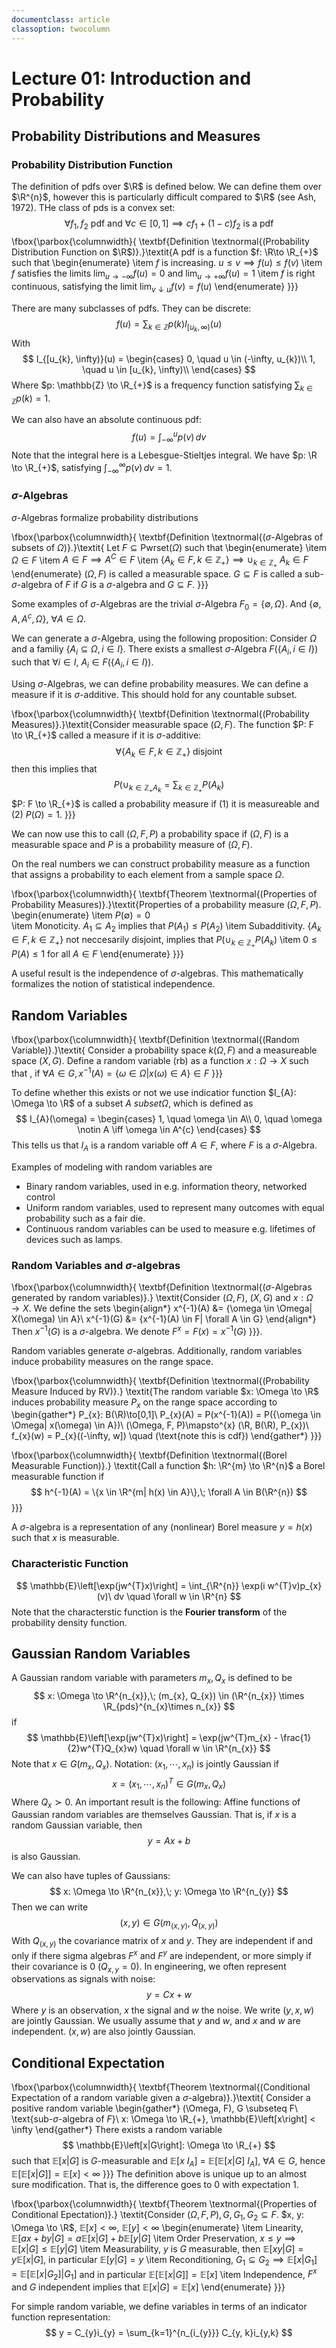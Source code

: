 ```yaml
---
documentclass: article
classoption: twocolumn
---
```

# Lecture 01: Introduction and Probability
## Probability Distributions and Measures
### Probability Distribution Function
The definition of pdfs over $\R$ is defined below. We can define them over $\R^{n}$, however this is particularly difficult compared to $\R$ (see Ash, 1972). THe class of pds is a convex set:
$$
\forall f_{1}, f_{2}\text{ pdf and } \forall c \in [0, 1] \implies cf_{1} + (1-c)f_{2} \text{ is a pdf}
$$
\fbox{\parbox{\columnwidth}{
\textbf{Definition \textnormal{(Probability Distribution Function on $\R$)}.}\textit{A pdf is a function $f: \R\to \R_{+}$ such that 
\begin{enumerate}
    \item $f$ is increasing. $u \leq v\implies f(u) \leq f(v)$
    \item $f$ satisfies the limits $\lim_{u\to -\infty} f(u) = 0$ and $\lim_{u\to +\infty} f(u) = 1$
    \item $f$ is right continuous, satisfying the limit $\lim_{v\downarrow u} f(v) = f(u)$
\end{enumerate}
}}}

There are many subclasses of pdfs. They can be discrete:
$$
f(u) = \sum_{k\in \mathbb{Z}} p(k)I_{[u_{k}, \infty)}(u)
$$
With
$$
I_{[u_{k}, \infty)}(u) = \begin{cases}
0, \quad u \in (-\infty, u_{k})\\
1, \quad u \in [u_{k}, \infty)\\
\end{cases}
$$
Where $p: \mathbb{Z} \to \R_{+}$ is a frequency function satisfying $\sum_{k\in \mathbb{Z}} p(k) = 1$. 

We can also have an absolute continuous pdf:
$$
f(u) = \int_{-\infty}^{u} p(v)\, dv
$$
Note that the integral here is a Lebesgue-Stieltjes integral. We have $p: \R \to \R_{+}$, satisfying $\int_{-\infty}^{\infty} p(v)\, dv = 1$.

### $\sigma$-Algebras
$\sigma$-Algebras formalize probability distributions


\fbox{\parbox{\columnwidth}{
\textbf{Definition \textnormal{($\sigma$-Algebras of subsets of $\Omega$)}.}\textit{ Let $F\subseteq \text{Pwrset}(\Omega)$ such that 
\begin{enumerate}
    \item $\Omega \in F$
    \item $A \in F \implies A^{C} \in F$
    \item $\{A_{k} \in F, k \in \mathbb{Z}_{+}\} \implies \cup_{k\in\mathbb{Z}_{+}}\ A_{k} \in F$
\end{enumerate}
$(\Omega, F)$ is called a measurable space. $G\subseteq F$ is called a sub-$\sigma$-algebra of $F$ if $G$ is a $\sigma$-algebra and $G\subseteq F$.
}}}

Some examples of $\sigma$-Algebras are the trivial $\sigma$-Algebra $F_{0} = \{\emptyset, \Omega\}$. And $\{\emptyset, A, A^{c}, \Omega\}$, $\forall A \in \Omega$.

We can generate a $\sigma$-Algebra, using the following proposition: Consider $\Omega$ and a familiy $\{A_{i} \subseteq \Omega, i \in I\}$. There exists a smallest $\sigma$-Algebra $F(\{A_{i}, i\in I\})$ such that $\forall i \in I$, $A_{i}\in F(\{A_{i}, i\in I\})$.


Using $\sigma$-Algebras, we can define probability measures. We can define a measure if it is $\sigma$-additive. This should hold for any countable subset.


\fbox{\parbox{\columnwidth}{
\textbf{Definition \textnormal{(Probability Measures)}.}\textit{Consider measurable space $(\Omega, F)$. The function $P: F \to \R_{+}$ called a measure if it is $\sigma$-additive:
$$
\forall \{ A_{k} \in F, k \in \mathbb{Z}_{+}\} \text{ disjoint}
$$
then this implies that 
$$
P(\cup_{k\in\mathbb{Z_{+}}A_{k}} = \sum_{k\in\mathbb{Z_{+}}} P(A_{k})
$$
$P: F \to \R_{+}$ is called a probability measure if (1) it is measureable and (2) $P(\Omega) = 1$.
}}}



We can now use this to call $(\Omega, F, P)$ a probability space if $(\Omega, F)$ is a measurable space and $P$ is a probability measure of $(\Omega, F)$.

On the real numbers we can construct probability measure as a function that assigns a probability to each element from a sample space $\Omega$.

\fbox{\parbox{\columnwidth}{
\textbf{Theorem \textnormal{(Properties of Probability Measures)}.}\textit{Properties of a probability measure $(\Omega, F, P)$.
\begin{enumerate}
  \item $P(\emptyset) = 0$  
  \item Monoticity. $A_{1} \subseteq A_{2}$ implies that $P(A_{1}) \leq P(A_{2})$
  \item Subadditivity. $\{ A_{k} \in F, k \in \mathbb{Z}_{+}\}$ not neccesarily disjoint, implies that $P(\cup_{k\in\mathbb{Z}_{+}}P(A_{k})$
  \item $0 \leq P(A) \leq 1$ for all $A \in F$
\end{enumerate}
}}}

A useful result is the independence of $\sigma$-algebras. This mathematically formalizes the notion of statistical independence.



## Random Variables

\fbox{\parbox{\columnwidth}{
\textbf{Definition \textnormal{(Random Variable)}.}\textit{
Consider a probability space $k(\Omega, F)$ and a measureable space $(X, G)$. Define a random variable (rb) as a function $x: \Omega\to X$ such that , if $\forall A \in G, x^{-1}(A) = \{\omega \in \Omega| x(\omega) \in A\} \in F$
}}}

To define whether this exists or not we use indicatior function $I_{A}: \Omega \to \R$ of a subset $A \ subset \Omega$, which is defined as
$$
I_{A}(\omega) = \begin{cases}
1, \quad \omega \in A\\
0, \quad \omega \notin A \iff \omega \in A^{c}
\end{cases}
$$
This tells us that $I_{A}$ is a random variable off $A \in F$, where $F$ is a $\sigma$-Algebra.

Examples of modeling with random variables are

- Binary random variables, used in e.g. information theory, networked control
- Uniform random variables, used to represent many outcomes with equal probability such as a fair die.
- Continuous random variables can be used to measure e.g. lifetimes of devices such as lamps.


### Random Variables and $\sigma$-algebras
\fbox{\parbox{\columnwidth}{
\textbf{Definition \textnormal{($\sigma$-Algebras generated by random variables)}.} \textit{Consider $(\Omega, F)$, $(X, G)$ and $x: \Omega \to X$. We define the sets 
\begin{align*}
x^{-1}(A) &= \{\omega \in \Omega| X(\omega) \in A\}\\
x^{-1}(G) &= \{x^{-1}(A) \in F| \forall A \in G\}
\end{align*}
Then $x^{-1}(G)$ is a $\sigma$-algebra. We denote $F^{x}=F(x) = x^{-1}(G)$
}}}.

Random variables generate $\sigma$-algebras. Additionally, random variables induce probability measures on the range space.

\fbox{\parbox{\columnwidth}{
\textbf{Definition \textnormal{(Probability Measure Induced by RV)}.} \textit{The random variable $x: \Omega \to \R$ induces probability measure $P_{x}$ on the range space according to 
\begin{gather*}
P_{x}: B(\R)\to[0,1]\\
P_{x}(A) = P(x^{-1}(A)) = P(\{\omega \in \Omega| x(\omega) \in A\})\\
(\Omega, F, P)\mapsto^{x} (\R, B(\R), P_{x})\\
f_{x}(w) = P_{x}((-\infty, w]) \quad (\text{note this is cdf})
\end{gather*}
}}}

\fbox{\parbox{\columnwidth}{
\textbf{Definition \textnormal{(Borel Measurable Function)}.} \textit{Call a function $h: \R^{m} \to \R^{n}$ a Borel measurable function if 
$$
h^{-1}(A) = \{x \in \R^{m| h(x) \in A}\},\; \forall A \in B(\R^{n})
$$
}}}

A $\sigma$-algebra is a representation of any (nonlinear) Borel measure $y = h(x)$ such that $x$ is measurable.

### Characteristic Function
$$
\mathbb{E}\left[\exp(jw^{T}x)\right] = \int_{\R^{n}} \exp(i w^{T}v)p_{x}(v)\ dv \quad \forall w \in \R^{n}
$$
Note that the characterstic function is the **Fourier transform** of the probability density function.


## Gaussian Random Variables
A Gaussian random variable with parameters $m_{x}, Q_{x}$ is defined to be 
$$
x: \Omega \to \R^{n_{x}},\; (m_{x}, Q_{x}) \in (\R^{n_{x}} \times \R_{pds}^{n_{x}\times n_{x}}
$$
if 
$$
\mathbb{E}\left[\exp(jw^{T}x)\right] = \exp(jw^{T}m_{x} - \frac{1}{2}w^{T}Q_{x}w) \quad \forall w \in \R^{n_{x}}
$$
Note that $x\in G(m_{x}, Q_{x})$. Notation: $(x_{1}, \cdots, x_{n})$ is jointly Gaussian if 
$$
x = (x_{1},\cdots , x_{n})^{T} \in G(m_{x}, Q_{x})
$$
Where $Q_{x}\succ 0$. An important result is the following:
Affine functions of Gaussian random variables are themselves Gaussian. That is, if $x$ is a random Gaussian variable, then
$$
y = Ax + b
$$
is also Gaussian.

We can also have tuples of Gaussians:
$$
x: \Omega \to \R^{n_{x}},\; y: \Omega \to \R^{n_{y}}
$$
Then we can write 
$$
(x, y) \in G(m_{(x, y)}, Q_{(x, y)})
$$
With $Q_{(x, y)}$ the covariance matrix of $x$ and $y$. They are independent if and only if there sigma algebras $F^{x}$ and $F^{y}$ are independent, or more simply if their covariance is 0 ($Q_{x, y} = 0$). In engineering, we often represent observations as signals with noise:
$$
y = Cx + w
$$
Where $y$ is an observation, $x$ the signal and $w$ the noise. We write $(y, x, w)$ are jointly Gaussian. We usually assume that $y$ and $w$, and $x$ and $w$ are independent. $(x, w)$ are also jointly Gaussian.


## Conditional Expectation
\fbox{\parbox{\columnwidth}{
\textbf{Theorem \textnormal{(Conditional Expectation of a random variable given a $\sigma$-algebra)}.}\textit{
Consider a positive random variable
\begin{gather*}
(\Omega, F), G \subseteq F\ \text{sub-$\sigma$-algebra of $F$}\\
x: \Omega \to \R_{+}, \mathbb{E}\left[x\right] < \infty
\end{gather*}
There exists a random variable 
$$
\mathbb{E}\left[x|G\right]: \Omega \to \R_{+}
$$
such that $\mathbb{E}\left[x | G\right]$ is $G$-measurable and $\mathbb{E}\left[x\ I_{A}\right]$ = $\mathbb{E}\left[\mathbb{E}\left[x|G\right]\ I_{A}\right]$, $\forall A \in G$, hence $\mathbb{E}\left[\mathbb{E}\left[x|G\right]\right] = \mathbb{E}\left[x\right] < \infty$
}}}
The definition above is unique up to an almost sure modification. That is, the difference goes to $0$ with expectation $1$.


\fbox{\parbox{\columnwidth}{
\textbf{Theorem \textnormal{(Properties of Conditional Epectation)}.} \textit{Consider $(\Omega, F, P), G, G_{1}, G_{2} \subseteq F$. $x, y: \Omega \to \R$, $\mathbb{E}[x] < \infty$, $\mathbb{E}[y] < \infty$
\begin{enumerate}
    \item Linearity, $\mathbb{E}\left[ax + by | G\right] = a\mathbb{E}\left[x|G\right] + b\mathbb{E}\left[y| G\right]$
    \item Order Preservation, $x \leq y \implies \mathbb{E}\left[x | G\right] \leq \mathbb{E}\left[y | G\right]$
    \item Measurability, $y$ is $G$ measurable, then $\mathbb{E}\left[xy|G\right] = y \mathbb{E}\left[x | G\right]$, in particular $\mathbb{E}\left[y|G\right] = y$
    \item Reconditioning, $G_{1} \subseteq G_{2} \implies \mathbb{E}\left[x | G_{1}\right] = \mathbb{E}\left[\mathbb{E}\left[x | G_{2}\right]| G_{1}\right]$ and in particular $\mathbb{E}\left[\mathbb{E}\left[x|G\right]\right] = \mathbb{E}\left[x\right]$
    \item Independence, $F^{x}$ and $G$ independent implies that $\mathbb{E}\left[x | G\right] = \mathbb{E}\left[x\right]$
\end{enumerate}
}}}


For simple random variable, we define variables in terms of an indicator function representation:
$$
y = C_{y}i_{y} = \sum_{k=1}^{n_{i_{y}}} C_{y, k}i_{y,k}
$$
